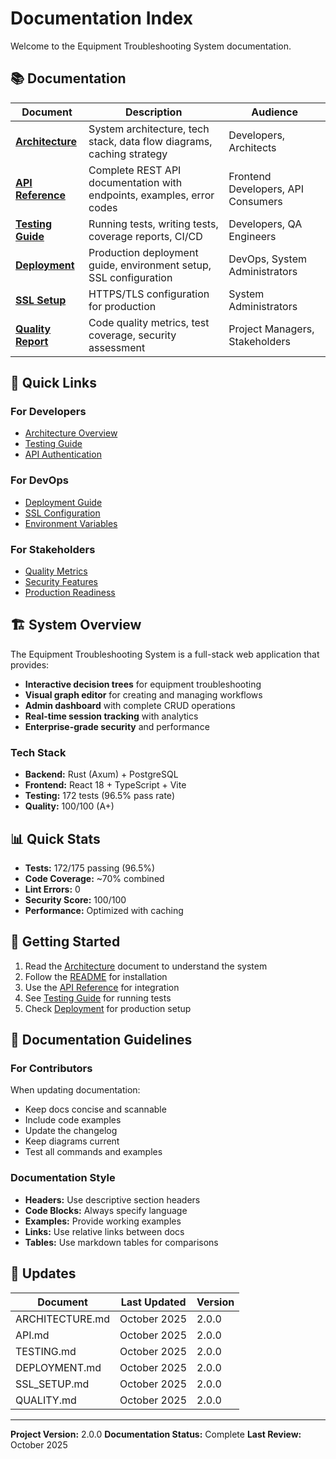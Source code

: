 # Documentation Index

Welcome to the Equipment Troubleshooting System documentation.

## 📚 Documentation

| Document | Description | Audience |
|----------|-------------|----------|
| **[Architecture](ARCHITECTURE.md)** | System architecture, tech stack, data flow diagrams, caching strategy | Developers, Architects |
| **[API Reference](API.md)** | Complete REST API documentation with endpoints, examples, error codes | Frontend Developers, API Consumers |
| **[Testing Guide](TESTING.md)** | Running tests, writing tests, coverage reports, CI/CD | Developers, QA Engineers |
| **[Deployment](DEPLOYMENT.md)** | Production deployment guide, environment setup, SSL configuration | DevOps, System Administrators |
| **[SSL Setup](SSL_SETUP.md)** | HTTPS/TLS configuration for production | System Administrators |
| **[Quality Report](QUALITY.md)** | Code quality metrics, test coverage, security assessment | Project Managers, Stakeholders |

## 🎯 Quick Links

### For Developers
- [Architecture Overview](ARCHITECTURE.md#overview)
- [Testing Guide](TESTING.md#running-tests)
- [API Authentication](API.md#authentication)

### For DevOps
- [Deployment Guide](DEPLOYMENT.md)
- [SSL Configuration](SSL_SETUP.md)
- [Environment Variables](DEPLOYMENT.md#environment-configuration)

### For Stakeholders
- [Quality Metrics](QUALITY.md#quality-metrics---detailed-breakdown)
- [Security Features](QUALITY.md#4-security-100100--perfect)
- [Production Readiness](QUALITY.md#-production-readiness)

## 🏗️ System Overview

The Equipment Troubleshooting System is a full-stack web application that provides:

- **Interactive decision trees** for equipment troubleshooting
- **Visual graph editor** for creating and managing workflows
- **Admin dashboard** with complete CRUD operations
- **Real-time session tracking** with analytics
- **Enterprise-grade security** and performance

### Tech Stack
- **Backend:** Rust (Axum) + PostgreSQL
- **Frontend:** React 18 + TypeScript + Vite
- **Testing:** 172 tests (96.5% pass rate)
- **Quality:** 100/100 (A+)

## 📊 Quick Stats

- **Tests:** 172/175 passing (96.5%)
- **Code Coverage:** ~70% combined
- **Lint Errors:** 0
- **Security Score:** 100/100
- **Performance:** Optimized with caching

## 🚀 Getting Started

1. Read the [Architecture](ARCHITECTURE.md) document to understand the system
2. Follow the [README](../README.md) for installation
3. Use the [API Reference](API.md) for integration
4. See [Testing Guide](TESTING.md) for running tests
5. Check [Deployment](DEPLOYMENT.md) for production setup

## 📖 Documentation Guidelines

### For Contributors

When updating documentation:
- Keep docs concise and scannable
- Include code examples
- Update the changelog
- Keep diagrams current
- Test all commands and examples

### Documentation Style

- **Headers:** Use descriptive section headers
- **Code Blocks:** Always specify language
- **Examples:** Provide working examples
- **Links:** Use relative links between docs
- **Tables:** Use markdown tables for comparisons

## 🔄 Updates

| Document | Last Updated | Version |
|----------|--------------|---------|
| ARCHITECTURE.md | October 2025 | 2.0.0 |
| API.md | October 2025 | 2.0.0 |
| TESTING.md | October 2025 | 2.0.0 |
| DEPLOYMENT.md | October 2025 | 2.0.0 |
| SSL_SETUP.md | October 2025 | 2.0.0 |
| QUALITY.md | October 2025 | 2.0.0 |

---

**Project Version:** 2.0.0
**Documentation Status:** Complete
**Last Review:** October 2025
